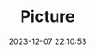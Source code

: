 ---
weight: 1
images:
- /images/edited/59.jpeg
title: Picture
date: 2023-12-07 22:10:53
tags: [luminarneo,work,ILCE7M3,59.6]
---